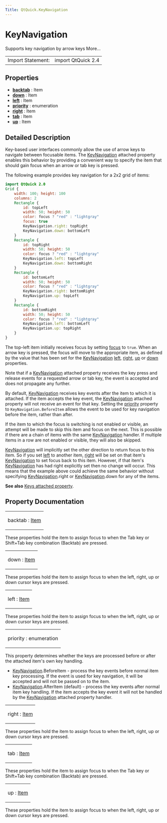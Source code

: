 ```yaml
---
Title: QtQuick.KeyNavigation
---
```

        
KeyNavigation
=============

<span class="subtitle"></span>
Supports key navigation by arrow keys More...

|                   |                    |
|-------------------|--------------------|
| Import Statement: | import QtQuick 2.4 |

<span id="properties"></span>
Properties
----------

-   ****[backtab](#backtab-prop)**** : Item
-   ****[down](#down-prop)**** : Item
-   ****[left](#left-prop)**** : Item
-   ****[priority](#priority-prop)**** : enumeration
-   ****[right](#right-prop)**** : Item
-   ****[tab](#tab-prop)**** : Item
-   ****[up](#up-prop)**** : Item

<span id="details"></span>
Detailed Description
--------------------

Key-based user interfaces commonly allow the use of arrow keys to navigate between focusable items. The [KeyNavigation](index.html) attached property enables this behavior by providing a convenient way to specify the item that should gain focus when an arrow or tab key is pressed.

The following example provides key navigation for a 2x2 grid of items:

``` qml
import QtQuick 2.0
Grid {
    width: 100; height: 100
    columns: 2
    Rectangle {
        id: topLeft
        width: 50; height: 50
        color: focus ? "red" : "lightgray"
        focus: true
        KeyNavigation.right: topRight
        KeyNavigation.down: bottomLeft
    }
    Rectangle {
        id: topRight
        width: 50; height: 50
        color: focus ? "red" : "lightgray"
        KeyNavigation.left: topLeft
        KeyNavigation.down: bottomRight
    }
    Rectangle {
        id: bottomLeft
        width: 50; height: 50
        color: focus ? "red" : "lightgray"
        KeyNavigation.right: bottomRight
        KeyNavigation.up: topLeft
    }
    Rectangle {
        id: bottomRight
        width: 50; height: 50
        color: focus ? "red" : "lightgray"
        KeyNavigation.left: bottomLeft
        KeyNavigation.up: topRight
    }
}
```

The top-left item initially receives focus by setting [focus](../QtQuick.Item.md#focus-prop) to `true`. When an arrow key is pressed, the focus will move to the appropriate item, as defined by the value that has been set for the [KeyNavigation](index.html) [left](#left-prop), [right](#right-prop), [up](#up-prop) or [down](#down-prop) properties.

Note that if a [KeyNavigation](index.html) attached property receives the key press and release events for a requested arrow or tab key, the event is accepted and does not propagate any further.

By default, [KeyNavigation](index.html) receives key events after the item to which it is attached. If the item accepts the key event, the [KeyNavigation](index.html) attached property will not receive an event for that key. Setting the [priority](#priority-prop) property to `KeyNavigation.BeforeItem` allows the event to be used for key navigation before the item, rather than after.

If the item to which the focus is switching is not enabled or visible, an attempt will be made to skip this item and focus on the next. This is possible if there are a chain of items with the same [KeyNavigation](index.html) handler. If multiple items in a row are not enabled or visible, they will also be skipped.

[KeyNavigation](index.html) will implicitly set the other direction to return focus to this item. So if you set [left](#left-prop) to another item, [right](#right-prop) will be set on that item's [KeyNavigation](index.html) to set focus back to this item. However, if that item's [KeyNavigation](index.html) has had right explicitly set then no change will occur. This means that the example above could achieve the same behavior without specifying [KeyNavigation](index.html).right or [KeyNavigation](index.html).down for any of the items.

**See also** [Keys attached property](../QtQuick.Keys.md).

Property Documentation
----------------------

<table>
<colgroup>
<col width="100%" />
</colgroup>
<tbody>
<tr class="odd">
<td><p><span id="backtab-prop"></span><span class="name">backtab</span> : <span class="type"><a href="QtQuick.Item.md">Item</a></span></p></td>
</tr>
</tbody>
</table>

These properties hold the item to assign focus to when the Tab key or Shift+Tab key combination (Backtab) are pressed.

<table>
<colgroup>
<col width="100%" />
</colgroup>
<tbody>
<tr class="odd">
<td><p><span id="down-prop"></span><span class="name">down</span> : <span class="type"><a href="QtQuick.Item.md">Item</a></span></p></td>
</tr>
</tbody>
</table>

These properties hold the item to assign focus to when the left, right, up or down cursor keys are pressed.

<table>
<colgroup>
<col width="100%" />
</colgroup>
<tbody>
<tr class="odd">
<td><p><span id="left-prop"></span><span class="name">left</span> : <span class="type"><a href="QtQuick.Item.md">Item</a></span></p></td>
</tr>
</tbody>
</table>

These properties hold the item to assign focus to when the left, right, up or down cursor keys are pressed.

<table>
<colgroup>
<col width="100%" />
</colgroup>
<tbody>
<tr class="odd">
<td><p><span id="priority-prop"></span><span class="name">priority</span> : <span class="type">enumeration</span></p></td>
</tr>
</tbody>
</table>

This property determines whether the keys are processed before or after the attached item's own key handling.

-   [KeyNavigation](index.html).BeforeItem - process the key events before normal item key processing. If the event is used for key navigation, it will be accepted and will not be passed on to the item.
-   [KeyNavigation](index.html).AfterItem (default) - process the key events after normal item key handling. If the item accepts the key event it will not be handled by the [KeyNavigation](index.html) attached property handler.

<table>
<colgroup>
<col width="100%" />
</colgroup>
<tbody>
<tr class="odd">
<td><p><span id="right-prop"></span><span class="name">right</span> : <span class="type"><a href="QtQuick.Item.md">Item</a></span></p></td>
</tr>
</tbody>
</table>

These properties hold the item to assign focus to when the left, right, up or down cursor keys are pressed.

<table>
<colgroup>
<col width="100%" />
</colgroup>
<tbody>
<tr class="odd">
<td><p><span id="tab-prop"></span><span class="name">tab</span> : <span class="type"><a href="QtQuick.Item.md">Item</a></span></p></td>
</tr>
</tbody>
</table>

These properties hold the item to assign focus to when the Tab key or Shift+Tab key combination (Backtab) are pressed.

<table>
<colgroup>
<col width="100%" />
</colgroup>
<tbody>
<tr class="odd">
<td><p><span id="up-prop"></span><span class="name">up</span> : <span class="type"><a href="QtQuick.Item.md">Item</a></span></p></td>
</tr>
</tbody>
</table>

These properties hold the item to assign focus to when the left, right, up or down cursor keys are pressed.

